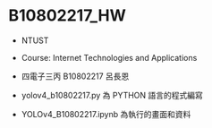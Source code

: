# B10802217_HW

- NTUST

- Course: Internet Technologies and Applications

- 四電子三丙 B10802217 呂長恩

- yolov4_b10802217.py 為 PYTHON 語言的程式編寫

- YOLOv4_B10802217.ipynb 為執行的畫面和資料

